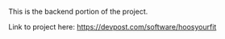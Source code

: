 This is the backend portion of the project.

Link to project here: https://devpost.com/software/hoosyourfit

